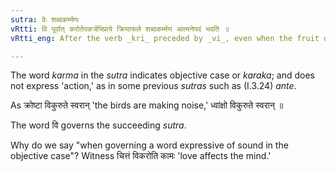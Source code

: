 ```yaml
---
sutra: वेः शब्दकर्म्मणः
vRtti: वि पूर्वात् करोतेरकर्त्रभिप्राये क्रियाफले शब्दकर्म्मण आत्मनेपदं भवति ॥
vRtti_eng: After the verb _kri_ preceded by _vi_, even when the fruit of the action does not accrue to the agent, and when the sense is that of 'making sound,' (literally, having 'sound' for its object) the _Atmanepada_ is employed.

---
```

The word _karma_ in the _sutra_ indicates objective case or _karaka_; and does not express 'action,' as in some previous _sutras_ such as (I.3.24) _ante_.

As क्रोष्टा विकुरुते स्वरान् 'the birds are making noise,' ध्वांक्षो विकुरुते स्वरान् ॥

The word वि governs the succeeding _sutra_.

Why do we say "when governing a word expressive of sound in the objective case"? Witness चित्तं विकरोति कामः 'love affects the mind.'